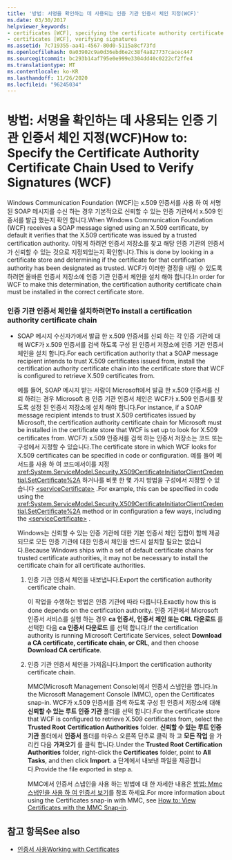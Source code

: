 ```yaml
---
title: '방법: 서명을 확인하는 데 사용되는 인증 기관 인증서 체인 지정(WCF)'
ms.date: 03/30/2017
helpviewer_keywords:
- certificates [WCF], specifying the certificate authority certificate chain
- certificates [WCF], verifying signatures
ms.assetid: 7c719355-aa41-4567-80d0-5115a8cf73fd
ms.openlocfilehash: 0a03902c9a0d36ebd6e2c38f4a827737cacec447
ms.sourcegitcommit: bc293b14af795e0e999e3304dd40c0222cf2ffe4
ms.translationtype: MT
ms.contentlocale: ko-KR
ms.lasthandoff: 11/26/2020
ms.locfileid: "96245034"
---
```

# <a name="how-to-specify-the-certificate-authority-certificate-chain-used-to-verify-signatures-wcf"></a><span data-ttu-id="0de98-102">방법: 서명을 확인하는 데 사용되는 인증 기관 인증서 체인 지정(WCF)</span><span class="sxs-lookup"><span data-stu-id="0de98-102">How to: Specify the Certificate Authority Certificate Chain Used to Verify Signatures (WCF)</span></span>

<span data-ttu-id="0de98-103">Windows Communication Foundation (WCF)는 x.509 인증서를 사용 하 여 서명 된 SOAP 메시지를 수신 하는 경우 기본적으로 신뢰할 수 있는 인증 기관에서 x.509 인증서를 발급 했는지 확인 합니다.</span><span class="sxs-lookup"><span data-stu-id="0de98-103">When Windows Communication Foundation (WCF) receives a SOAP message signed using an X.509 certificate, by default it verifies that the X.509 certificate was issued by a trusted certification authority.</span></span> <span data-ttu-id="0de98-104">이렇게 하려면 인증서 저장소를 찾고 해당 인증 기관의 인증서가 신뢰할 수 있는 것으로 지정되었는지 확인합니다.</span><span class="sxs-lookup"><span data-stu-id="0de98-104">This is done by looking in a certificate store and determining if the certificate for that certification authority has been designated as trusted.</span></span> <span data-ttu-id="0de98-105">WCF가 이러한 결정을 내릴 수 있도록 하려면 올바른 인증서 저장소에 인증 기관 인증서 체인을 설치 해야 합니다.</span><span class="sxs-lookup"><span data-stu-id="0de98-105">In order for WCF to make this determination, the certification authority certificate chain must be installed in the correct certificate store.</span></span>  
  
### <a name="to-install-a-certification-authority-certificate-chain"></a><span data-ttu-id="0de98-106">인증 기관 인증서 체인을 설치하려면</span><span class="sxs-lookup"><span data-stu-id="0de98-106">To install a certification authority certificate chain</span></span>  
  
- <span data-ttu-id="0de98-107">SOAP 메시지 수신자가에서 발급 한 x.509 인증서를 신뢰 하는 각 인증 기관에 대해 WCF가 x.509 인증서를 검색 하도록 구성 된 인증서 저장소에 인증 기관 인증서 체인을 설치 합니다.</span><span class="sxs-lookup"><span data-stu-id="0de98-107">For each certification authority that a SOAP message recipient intends to trust X.509 certificates issued from, install the certification authority certificate chain into the certificate store that WCF is configured to retrieve X.509 certificates from.</span></span>  
  
     <span data-ttu-id="0de98-108">예를 들어, SOAP 메시지 받는 사람이 Microsoft에서 발급 한 x.509 인증서를 신뢰 하려는 경우 Microsoft 용 인증 기관 인증서 체인은 WCF가 x.509 인증서를 찾도록 설정 된 인증서 저장소에 설치 해야 합니다.</span><span class="sxs-lookup"><span data-stu-id="0de98-108">For instance, if a SOAP message recipient intends to trust X.509 certificates issued by Microsoft, the certification authority certificate chain for Microsoft must be installed in the certificate store that WCF is set up to look for X.509 certificates from.</span></span> <span data-ttu-id="0de98-109">WCF가 x.509 인증서를 검색 하는 인증서 저장소는 코드 또는 구성에서 지정할 수 있습니다.</span><span class="sxs-lookup"><span data-stu-id="0de98-109">The certificate store in which WCF looks for X.509 certificates can be specified in code or configuration.</span></span> <span data-ttu-id="0de98-110">예를 들어 메서드를 사용 하 여 코드에서이를 지정 <xref:System.ServiceModel.Security.X509CertificateInitiatorClientCredential.SetCertificate%2A> 하거나를 비롯 한 몇 가지 방법을 구성에서 지정할 수 있습니다 [\<serviceCertificate>](../../configure-apps/file-schema/wcf/servicecertificate-of-clientcredentials-element.md) .</span><span class="sxs-lookup"><span data-stu-id="0de98-110">For example, this can be specified in code using the <xref:System.ServiceModel.Security.X509CertificateInitiatorClientCredential.SetCertificate%2A> method or in configuration a few ways, including the [\<serviceCertificate>](../../configure-apps/file-schema/wcf/servicecertificate-of-clientcredentials-element.md) .</span></span>  
  
     <span data-ttu-id="0de98-111">Windows는 신뢰할 수 있는 인증 기관에 대한 기본 인증서 체인 집합이 함께 제공되므로 모든 인증 기관에 대한 인증서 체인을 반드시 설치할 필요는 없습니다.</span><span class="sxs-lookup"><span data-stu-id="0de98-111">Because Windows ships with a set of default certificate chains for trusted certificate authorities, it may not be necessary to install the certificate chain for all certificate authorities.</span></span>  
  
    1. <span data-ttu-id="0de98-112">인증 기관 인증서 체인을 내보냅니다.</span><span class="sxs-lookup"><span data-stu-id="0de98-112">Export the certification authority certificate chain.</span></span>  
  
         <span data-ttu-id="0de98-113">이 작업을 수행하는 방법은 인증 기관에 따라 다릅니다.</span><span class="sxs-lookup"><span data-stu-id="0de98-113">Exactly how this is done depends on the certification authority.</span></span> <span data-ttu-id="0de98-114">인증 기관에서 Microsoft 인증서 서비스를 실행 하는 경우 **ca 인증서, 인증서 체인 또는 CRL 다운로드** 를 선택한 다음 **ca 인증서 다운로드** 를 선택 합니다.</span><span class="sxs-lookup"><span data-stu-id="0de98-114">If the certification authority is running Microsoft Certificate Services, select **Download a CA certificate, certificate chain, or CRL**, and then choose **Download CA certificate**.</span></span>  
  
    2. <span data-ttu-id="0de98-115">인증 기관 인증서 체인을 가져옵니다.</span><span class="sxs-lookup"><span data-stu-id="0de98-115">Import the certification authority certificate chain.</span></span>  
  
         <span data-ttu-id="0de98-116">MMC(Microsoft Management Console)에서 인증서 스냅인을 엽니다.</span><span class="sxs-lookup"><span data-stu-id="0de98-116">In the Microsoft Management Console (MMC), open the Certificates snap-in.</span></span> <span data-ttu-id="0de98-117">WCF가 x.509 인증서를 검색 하도록 구성 된 인증서 저장소에 대해 **신뢰할 수 있는 루트** **인증 기관** 폴더를 선택 합니다.</span><span class="sxs-lookup"><span data-stu-id="0de98-117">For the certificate store that WCF is configured to retrieve X.509 certificates from, select the **Trusted Root** **Certification Authorities** folder.</span></span> <span data-ttu-id="0de98-118">**신뢰할 수 있는 루트 인증 기관** 폴더에서 **인증서** 폴더를 마우스 오른쪽 단추로 클릭 하 고 **모든 작업** 을 가리킨 다음 **가져오기** 를 클릭 합니다.</span><span class="sxs-lookup"><span data-stu-id="0de98-118">Under the **Trusted Root Certification Authorities** folder, right-click the **Certificates** folder, point to **All Tasks**, and then click **Import**.</span></span> <span data-ttu-id="0de98-119">a 단계에서 내보낸 파일을 제공합니다.</span><span class="sxs-lookup"><span data-stu-id="0de98-119">Provide the file exported in step a.</span></span>  
  
         <span data-ttu-id="0de98-120">MMC에서 인증서 스냅인을 사용 하는 방법에 대 한 자세한 내용은 [방법: Mmc 스냅인을 사용 하 여 인증서 보기](how-to-view-certificates-with-the-mmc-snap-in.md)를 참조 하세요.</span><span class="sxs-lookup"><span data-stu-id="0de98-120">For more information about using the Certificates snap-in with MMC, see [How to: View Certificates with the MMC Snap-in](how-to-view-certificates-with-the-mmc-snap-in.md).</span></span>  
  
## <a name="see-also"></a><span data-ttu-id="0de98-121">참고 항목</span><span class="sxs-lookup"><span data-stu-id="0de98-121">See also</span></span>

- [<span data-ttu-id="0de98-122">인증서 사용</span><span class="sxs-lookup"><span data-stu-id="0de98-122">Working with Certificates</span></span>](working-with-certificates.md)
